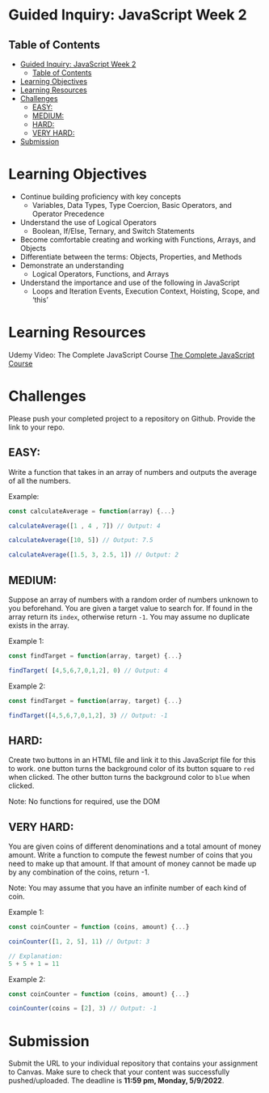 # Guided Inquiry: JavaScript Week 2

## Table of Contents

- [Guided Inquiry: JavaScript Week 2](#guided-inquiry-javascript-week-2)
  - [Table of Contents](#table-of-contents)
- [Learning Objectives](#learning-objectives)
- [Learning Resources](#learning-resources)
- [Challenges](#challenges)
  - [EASY:](#easy)
  - [MEDIUM:](#medium)
  - [HARD:](#hard)
  - [VERY HARD:](#very-hard)
- [Submission](#submission)

# Learning Objectives

- Continue building proficiency with key concepts
  - Variables, Data Types, Type Coercion, Basic Operators, and Operator Precedence
- Understand the use of Logical Operators
  - Boolean, If/Else, Ternary, and Switch Statements
- Become comfortable creating and working with Functions, Arrays, and Objects
- Differentiate between the terms: Objects, Properties, and Methods
- Demonstrate an understanding
  - Logical Operators, Functions, and Arrays
- Understand the importance and use of the following in JavaScript
  - Loops and Iteration Events, Execution Context, Hoisting, Scope, and ‘this’

# Learning Resources

Udemy Video: The Complete JavaScript Course
[The Complete JavaScript Course](https://redventures.udemy.com/course/the-complete-javascript-course)

# Challenges

Please push your completed project to a repository on Github. Provide the link to your repo.

## EASY:

Write a function that takes in an array of numbers and outputs the average of all the numbers.

Example:

```JavaScript
const calculateAverage = function(array) {...}

calculateAverage([1 , 4 , 7]) // Output: 4

calculateAverage([10, 5]) // Output: 7.5

calculateAverage([1.5, 3, 2.5, 1]) // Output: 2
```

## MEDIUM:

Suppose an array of numbers with a random order of numbers unknown to you beforehand. You are given a target value to search for. If found in the array return its `index`, otherwise return `-1`. You may assume no duplicate exists in the array.

Example 1:

```JavaScript
const findTarget = function(array, target) {...}

findTarget( [4,5,6,7,0,1,2], 0) // Output: 4
```

Example 2:

```JavaScript
const findTarget = function(array, target) {...}

findTarget([4,5,6,7,0,1,2], 3) // Output: -1
```

## HARD:

Create two buttons in an HTML file and link it to this JavaScript file for this to work. one button turns the background color of its button square to `red` when clicked. The other button turns the background color to `blue` when clicked.

Note: No functions for required, use the DOM

## VERY HARD:

You are given coins of different denominations and a total amount of money amount. Write a function to compute the fewest number of coins that you need to make up that amount. If that amount of money cannot be made up by any combination of the coins, return -1.

Note: You may assume that you have an infinite number of each kind of coin.

Example 1:

```JavaScript
const coinCounter = function (coins, amount) {...}

coinCounter([1, 2, 5], 11) // Output: 3

// Explanation:
5 + 5 + 1 = 11
```

Example 2:

```JavaScript
const coinCounter = function (coins, amount) {...}

coinCounter(coins = [2], 3) // Output: -1
```

# Submission

Submit the URL to your individual repository that contains your assignment to Canvas. Make sure to check that your content was successfully pushed/uploaded. The deadline is <strong>11:59 pm, Monday, 5/9/2022</strong>.
